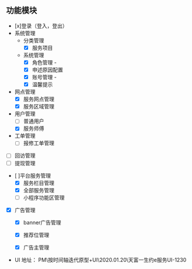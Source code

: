 ## 功能模块
- [x]登录（登入，登出）
- 系统管理
  - 分类管理
    - [x] 服务项目
  - 系统管理
    - [x] 角色管理 -
    - [x] 申述原因配置
    - [x] 账号管理 -
    - [x] 温馨提示
- 网点管理
  - [x] 服务网点管理
  - [x] 服务区域管理
- 用户管理
  - [ ] 普通用户
  - [x] 服务师傅
- 工单管理
  - [ ] 报修工单管理
- [ ] 回访管理
- [ ] 提现管理
- [ ]平台服务管理
    - [x] 服务栏目管理
    - [x] 全部服务管理
    - [ ] 小程序功能区管理
- [x] 广告管理
    - [x] banner广告管理
    - [x] 推荐位管理
    - [x] 广告主管理


- UI 地址： PM\按时间轴迭代原型+UI\2020.01.20\天富一生约e服务UI-1230
